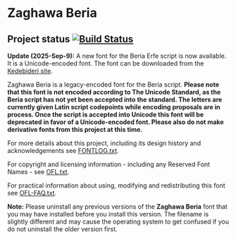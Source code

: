 # Zaghawa Beria

## Project status [![Build Status](http://build.palaso.org/app/rest/builds/buildType:Fonts_ZaghawaBeria/statusIcon)](http://build.palaso.org/viewType.html?buildTypeId=Fonts_ZaghawaBeria&guest=1)  

**Update (2025-Sep-9):** A new font for the Beria Erfe script is now available. It is a Unicode-encoded font. The font can be downloaded from the [Kedebideri site](https://software.sil.org/kedebideri).

Zaghawa Beria is a legacy-encoded font for the Beria script. **Please note that this font is not encoded according to The Unicode Standard, as the Beria script has not yet been accepted into the standard. The letters are currently given Latin script codepoints while encoding proposals are in process. Once the script is accepted into Unicode this font will be deprecated in favor of a Unicode-encoded font. Please also do not make derivative fonts from this project at this time.**

For more details about this project, including its design history and acknowledgements see [FONTLOG.txt](FONTLOG.txt).

For copyright and licensing information - including any Reserved Font Names - see [OFL.txt](OFL.txt).

For practical information about using, modifying and redistributing this font see [OFL-FAQ.txt](OFL-FAQ.txt).

**Note:** Please uninstall any previous versions of the **Zaghawa Beria** font that you may have installed before you install this version. The filename is slightly different and may cause the operating system to get confused if you do not uninstall the older version first.
